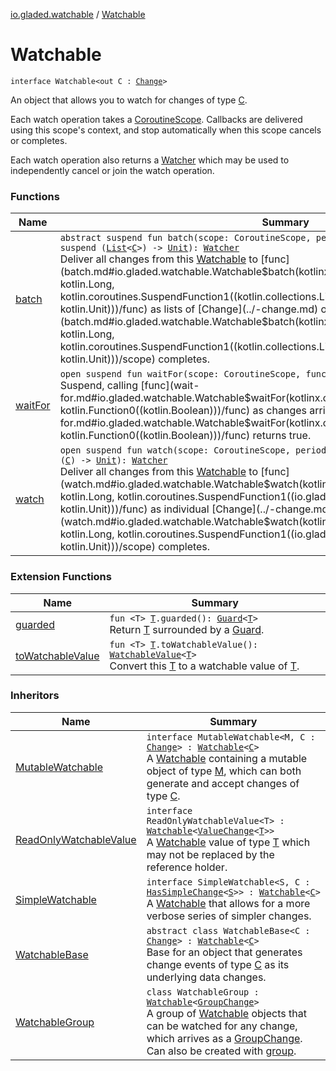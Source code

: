 [io.gladed.watchable](../index.md) / [Watchable](./index.md)

# Watchable

`interface Watchable<out C : `[`Change`](../-change.md)`>`

An object that allows you to watch for changes of type [C](index.md#C).

Each watch operation takes a [CoroutineScope](#). Callbacks are delivered using this scope's context, and stop
automatically when this scope cancels or completes.

Each watch operation also returns a [Watcher](../-watcher/index.md) which may be used to independently cancel or join the watch
operation.

### Functions

| Name | Summary |
|---|---|
| [batch](batch.md) | `abstract suspend fun batch(scope: CoroutineScope, period: `[`Long`](https://kotlinlang.org/api/latest/jvm/stdlib/kotlin/-long/index.html)` = IMMEDIATE, func: suspend (`[`List`](https://kotlinlang.org/api/latest/jvm/stdlib/kotlin.collections/-list/index.html)`<`[`C`](index.md#C)`>) -> `[`Unit`](https://kotlinlang.org/api/latest/jvm/stdlib/kotlin/-unit/index.html)`): `[`Watcher`](../-watcher/index.md)<br>Deliver all changes from this [Watchable](./index.md) to [func](batch.md#io.gladed.watchable.Watchable$batch(kotlinx.coroutines.CoroutineScope, kotlin.Long, kotlin.coroutines.SuspendFunction1((kotlin.collections.List((io.gladed.watchable.Watchable.C)), kotlin.Unit)))/func) as lists of [Change](../-change.md) objects until [scope](batch.md#io.gladed.watchable.Watchable$batch(kotlinx.coroutines.CoroutineScope, kotlin.Long, kotlin.coroutines.SuspendFunction1((kotlin.collections.List((io.gladed.watchable.Watchable.C)), kotlin.Unit)))/scope) completes. |
| [waitFor](wait-for.md) | `open suspend fun waitFor(scope: CoroutineScope, func: () -> `[`Boolean`](https://kotlinlang.org/api/latest/jvm/stdlib/kotlin/-boolean/index.html)`): `[`Unit`](https://kotlinlang.org/api/latest/jvm/stdlib/kotlin/-unit/index.html)<br>Suspend, calling [func](wait-for.md#io.gladed.watchable.Watchable$waitFor(kotlinx.coroutines.CoroutineScope, kotlin.Function0((kotlin.Boolean)))/func) as changes arrive, and return when [func](wait-for.md#io.gladed.watchable.Watchable$waitFor(kotlinx.coroutines.CoroutineScope, kotlin.Function0((kotlin.Boolean)))/func) returns true. |
| [watch](watch.md) | `open suspend fun watch(scope: CoroutineScope, period: `[`Long`](https://kotlinlang.org/api/latest/jvm/stdlib/kotlin/-long/index.html)` = IMMEDIATE, func: suspend (`[`C`](index.md#C)`) -> `[`Unit`](https://kotlinlang.org/api/latest/jvm/stdlib/kotlin/-unit/index.html)`): `[`Watcher`](../-watcher/index.md)<br>Deliver all changes from this [Watchable](./index.md) to [func](watch.md#io.gladed.watchable.Watchable$watch(kotlinx.coroutines.CoroutineScope, kotlin.Long, kotlin.coroutines.SuspendFunction1((io.gladed.watchable.Watchable.C, kotlin.Unit)))/func) as individual [Change](../-change.md) objects until [scope](watch.md#io.gladed.watchable.Watchable$watch(kotlinx.coroutines.CoroutineScope, kotlin.Long, kotlin.coroutines.SuspendFunction1((io.gladed.watchable.Watchable.C, kotlin.Unit)))/scope) completes. |

### Extension Functions

| Name | Summary |
|---|---|
| [guarded](../../io.gladed.watchable.util/guarded.md) | `fun <T> `[`T`](../../io.gladed.watchable.util/guarded.md#T)`.guarded(): `[`Guard`](../../io.gladed.watchable.util/-guard/index.md)`<`[`T`](../../io.gladed.watchable.util/guarded.md#T)`>`<br>Return [T](../../io.gladed.watchable.util/guarded.md#T) surrounded by a [Guard](../../io.gladed.watchable.util/-guard/index.md). |
| [toWatchableValue](../to-watchable-value.md) | `fun <T> `[`T`](../to-watchable-value.md#T)`.toWatchableValue(): `[`WatchableValue`](../-watchable-value/index.md)`<`[`T`](../to-watchable-value.md#T)`>`<br>Convert this [T](../to-watchable-value.md#T) to a watchable value of [T](../to-watchable-value.md#T). |

### Inheritors

| Name | Summary |
|---|---|
| [MutableWatchable](../-mutable-watchable/index.md) | `interface MutableWatchable<M, C : `[`Change`](../-change.md)`> : `[`Watchable`](./index.md)`<`[`C`](../-mutable-watchable/index.md#C)`>`<br>A [Watchable](./index.md) containing a mutable object of type [M](../-mutable-watchable/index.md#M), which can both generate and accept changes of type [C](../-mutable-watchable/index.md#C). |
| [ReadOnlyWatchableValue](../-read-only-watchable-value/index.md) | `interface ReadOnlyWatchableValue<T> : `[`Watchable`](./index.md)`<`[`ValueChange`](../-value-change/index.md)`<`[`T`](../-read-only-watchable-value/index.md#T)`>>`<br>A [Watchable](./index.md) value of type [T](../-read-only-watchable-value/index.md#T) which may not be replaced by the reference holder. |
| [SimpleWatchable](../-simple-watchable/index.md) | `interface SimpleWatchable<S, C : `[`HasSimpleChange`](../-has-simple-change/index.md)`<`[`S`](../-simple-watchable/index.md#S)`>> : `[`Watchable`](./index.md)`<`[`C`](../-simple-watchable/index.md#C)`>`<br>A [Watchable](./index.md) that allows for a more verbose series of simpler changes. |
| [WatchableBase](../-watchable-base/index.md) | `abstract class WatchableBase<C : `[`Change`](../-change.md)`> : `[`Watchable`](./index.md)`<`[`C`](../-watchable-base/index.md#C)`>`<br>Base for an object that generates change events of type [C](../-watchable-base/index.md#C) as its underlying data changes. |
| [WatchableGroup](../-watchable-group/index.md) | `class WatchableGroup : `[`Watchable`](./index.md)`<`[`GroupChange`](../-group-change/index.md)`>`<br>A group of [Watchable](./index.md) objects that can be watched for any change, which arrives as a [GroupChange](../-group-change/index.md). Can also be created with [group](../group.md). |
